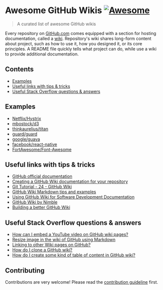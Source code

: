 # Awesome GitHub Wikis [![Awesome](https://awesome.re/badge.svg)](https://awesome.re)
> A curated list of awesome GitHub wikis

Every repository on [GitHub.com](https://github.com/) comes equipped with a section for hosting documentation, called a [wiki](https://docs.github.com/en/communities/documenting-your-project-with-wikis/about-wikis). Repository's wiki shares long-form content about project, such as how to use it, how you designed it, or its core principles. A README file quickly tells what project can do, while use a wiki to provide additional documentation.

## Contents
- [Examples](#examples)
- [Useful links with tips & tricks](#useful-links-with-tips--tricks)
- [Useful Stack Overflow questions & answers](#useful-stack-overflow-questions--answers)

## Examples
- [Netflix/Hystrix](https://github.com/Netflix/Hystrix/wiki)
- [mbostock/d3](https://github.com/d3/d3/wiki)
- [thinkaurelius/titan](https://github.com/thinkaurelius/titan/wiki)
- [guard/guard](https://github.com/guard/guard/wiki/Guard-2.10.3-exits-when-Guardfile-is-changed)
- [google/guava](https://github.com/google/guava/wiki)
- [facebook/react-native](https://github.com/facebook/react-native/wiki)
- [FortAwesome/Font-Awesome](https://github.com/FortAwesome/Font-Awesome/wiki)

## Useful links with tips & tricks
- [GitHub official documentation](https://docs.github.com/en/communities/documenting-your-project-with-wikis)
- [Creating a GitHub Wiki documentation for your repository](https://carldesouza.com/creating-a-github-wiki-documentation-for-your-repository/)
- [Git Tutorial - 24 - GitHub Wiki](https://www.youtube.com/watch?v=4B0XNThjO0E)
- [GitHub Wiki Markdown tips and examples](https://medium.com/@apcoyne100/github-wiki-markdown-tips-and-examples-1bab1f0c0d25)
- [Using GitHub Wiki for Software Development Documentation](https://sparkbox.com/foundry/github_wiki_tutorial_for_technical_wiki_documentation)
- [GitHub Wiki by Nimble](https://nimblehq.co/compass/development/documentation/github-wiki/)
- [Building a better GitHub Wiki](https://bugherd.com/blog/building-a-better-github-wiki/)

## Useful Stack Overflow questions & answers
- [How can I embed a YouTube video on GitHub wiki pages?](https://stackoverflow.com/questions/11804820/how-can-i-embed-a-youtube-video-on-github-wiki-pages)
- [Resize image in the wiki of GitHub using Markdown](https://stackoverflow.com/questions/24383700/resize-image-in-the-wiki-of-github-using-markdown)
- [Linking to other Wiki pages on GitHub?](https://stackoverflow.com/questions/6474045/linking-to-other-wiki-pages-on-github)
- [How do I clone a GitHub wiki?](https://stackoverflow.com/questions/15080848/how-do-i-clone-a-github-wiki)
- [How do I create some kind of table of content in GitHub wiki?](https://stackoverflow.com/questions/18244417/how-do-i-create-some-kind-of-table-of-content-in-github-wiki)

## Contributing
Contributions are very welcome! Please read the [contribution guideline](contributing.md) first.
